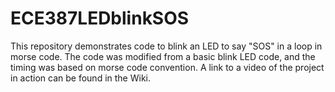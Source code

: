 # ECE387LEDblinkSOS
This repository demonstrates code to blink an LED to say "SOS" in a loop in morse code. The code was modified from a basic blink LED code, and the timing was based on morse code convention. A link to a video of the project in action can be found in the Wiki.
